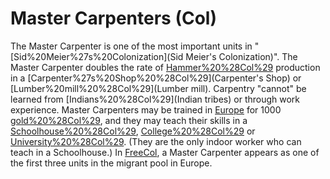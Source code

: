 # Master Carpenters (Col)

The Master Carpenter is one of the most important units in "[Sid%20Meier%27s%20Colonization](Sid Meier's Colonization)". The Master Carpenter doubles the rate of [Hammer%20%28Col%29](Hammer) production in a [Carpenter%27s%20Shop%20%28Col%29](Carpenter's Shop) or [Lumber%20mill%20%28Col%29](Lumber mill).
Carpentry "cannot" be learned from [Indians%20%28Col%29](Indian tribes) or through work experience. Master Carpenters may be trained in [Europe](Europe) for 1000 [gold%20%28Col%29](gold), and they may teach their skills in a [Schoolhouse%20%28Col%29](Schoolhouse), [College%20%28Col%29](College) or [University%20%28Col%29](University). (They are the only indoor worker who can teach in a Schoolhouse.)
In [FreeCol](FreeCol), a Master Carpenter appears as one of the first three units in the migrant pool in Europe.